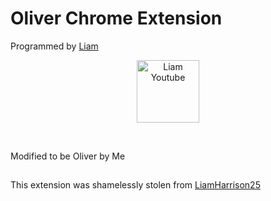# Oliver Chrome Extension

Programmed by [Liam](https://www.youtube.com/@puffbee21)

<p align="center">
    <img src="https://yt3.googleusercontent.com/ytc/AIf8zZSPtXEqp1ONDHDfaWUNmbX5DRiMfxpFFcqgtIB98A=s176-c-k-c0x00ffffff-no-rj" alt="Liam Youtube" width="100" height="100" style="align-items=center; justify-content=center;" />
</p>
<br />

Modified to be Oliver by Me

##

This extension was shamelessly stolen from [LiamHarrison25](https://github.com/liamharrison25)
